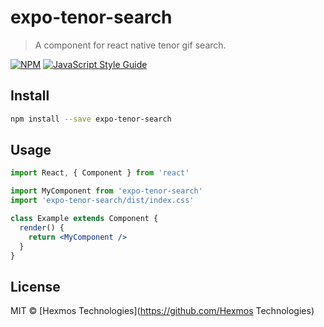 # expo-tenor-search

> A component for react native tenor gif search.

[![NPM](https://img.shields.io/npm/v/expo-tenor-search.svg)](https://www.npmjs.com/package/expo-tenor-search) [![JavaScript Style Guide](https://img.shields.io/badge/code_style-standard-brightgreen.svg)](https://standardjs.com)

## Install

```bash
npm install --save expo-tenor-search
```

## Usage

```jsx
import React, { Component } from 'react'

import MyComponent from 'expo-tenor-search'
import 'expo-tenor-search/dist/index.css'

class Example extends Component {
  render() {
    return <MyComponent />
  }
}
```

## License

MIT © [Hexmos Technologies](https://github.com/Hexmos Technologies)
